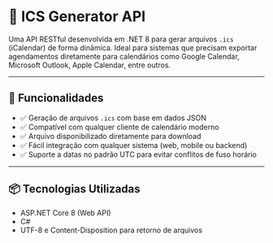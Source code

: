 # 📅 ICS Generator API

Uma API RESTful desenvolvida em .NET 8 para gerar arquivos `.ics` (iCalendar) de forma dinâmica. Ideal para sistemas que precisam exportar agendamentos diretamente para calendários como Google Calendar, Microsoft Outlook, Apple Calendar, entre outros.

---

## 🚀 Funcionalidades

- ✅ Geração de arquivos `.ics` com base em dados JSON
- ✅ Compatível com qualquer cliente de calendário moderno
- ✅ Arquivo disponibilizado diretamente para download
- ✅ Fácil integração com qualquer sistema (web, mobile ou backend)
- ✅ Suporte a datas no padrão UTC para evitar conflitos de fuso horário

---

## 📦 Tecnologias Utilizadas

- ASP.NET Core 8 (Web API)
- C#
- UTF-8 e Content-Disposition para retorno de arquivos

